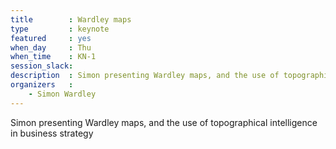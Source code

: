```yaml
---
title        : Wardley maps
type         : keynote
featured     : yes
when_day     : Thu
when_time    : KN-1
session_slack: 
description  : Simon presenting Wardley maps, and the use of topographical intelligence in business strategy
organizers   :
    - Simon Wardley 
---
```


Simon presenting Wardley maps, and the use of topographical intelligence in business strategy
